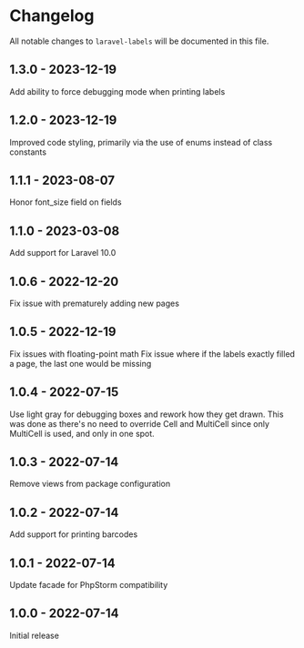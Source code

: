 # Changelog

All notable changes to `laravel-labels` will be documented in this file.

## 1.3.0 - 2023-12-19

Add ability to force debugging mode when printing labels

## 1.2.0 - 2023-12-19

Improved code styling, primarily via the use of enums instead of class constants

## 1.1.1 - 2023-08-07

Honor font_size field on fields

## 1.1.0 - 2023-03-08

Add support for Laravel 10.0

## 1.0.6 - 2022-12-20

Fix issue with prematurely adding new pages

## 1.0.5 - 2022-12-19

Fix issues with floating-point math
Fix issue where if the labels exactly filled a page, the last one would be missing

## 1.0.4 - 2022-07-15

Use light gray for debugging boxes and rework how they get drawn.
This was done as there's no need to override Cell and MultiCell since only MultiCell is used, and only in one spot.

## 1.0.3 - 2022-07-14

Remove views from package configuration

## 1.0.2 - 2022-07-14

Add support for printing barcodes

## 1.0.1 - 2022-07-14

Update facade for PhpStorm compatibility

## 1.0.0 - 2022-07-14

Initial release
